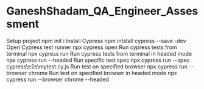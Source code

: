 # GaneshShadam_QA_Engineer_Assessment
Setup project npm init i
Install Cypress npm intstall cypress --save -dev
Open Cypress test runner npx cypress open
Run cypress tests from terminal npx cypress run
Run cypress tests from terminal in headed mode npx cypress run --headed
Run specific test spec npx cypress run --spec cypress\e2e\mytest.cy.js
Run test on specified browser npx cypress run --browser chrome
Run test on specified browser in headed mode npx cypress run --browser chrome --headed
